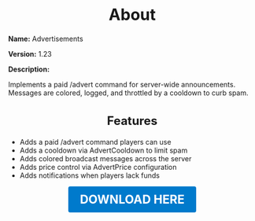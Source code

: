 <h1 style="text-align:center; font-size:2rem; font-weight:bold;">About</h1>

**Name:**
Advertisements

**Version:**
1.23

**Description:**

Implements a paid /advert command for server-wide announcements. Messages are colored, logged, and throttled by a cooldown to curb spam.

<h2 style="text-align:center; font-size:1.5rem; font-weight:bold;">Features</h2>

- Adds a paid /advert command players can use
- Adds a cooldown via AdvertCooldown to limit spam
- Adds colored broadcast messages across the server
- Adds price control via AdvertPrice configuration
- Adds notifications when players lack funds





<p align="center"><a href="https://github.com/LiliaFramework/Modules/raw/refs/heads/gh-pages/advert.zip" style="display:inline-block;padding:12px 24px;font-size:1.5rem;font-weight:bold;text-decoration:none;color:#fff;background-color:var(--md-primary-fg-color,#007acc);border-radius:4px;">DOWNLOAD HERE</a></p>